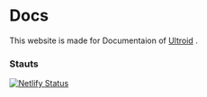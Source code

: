 # Docs 

This website is made for Documentaion of [Ultroid](https://github.com/TeamUltroid/Ultroid) .

### Stauts

[![Netlify Status](https://api.netlify.com/api/v1/badges/e29a7c4e-9f10-4a20-87e1-faac9ce15865/deploy-status)](https://app.netlify.com/sites/ultroid/deploys)
